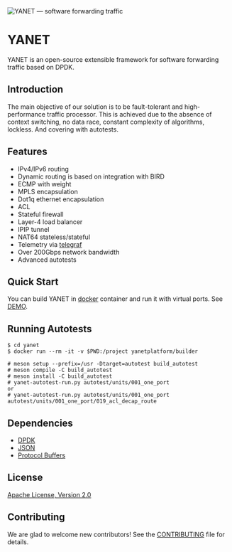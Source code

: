 <img alt="YANET — software forwarding traffic" src="flows.svg" />

# YANET
YANET is an open-source extensible framework for software forwarding traffic based on DPDK.

## Introduction
The main objective of our solution is to be fault-tolerant and high-performance traffic processor. This is achieved due to the absence of context switching, no data race, constant complexity of algorithms, lockless. And covering with autotests.

## Features
- IPv4/IPv6 routing
- Dynamic routing is based on integration with BIRD
- ECMP with weight
- MPLS encapsulation
- Dot1q ethernet encapsulation
- ACL
- Stateful firewall
- Layer-4 load balancer
- IPIP tunnel
- NAT64 stateless/stateful
- Telemetry via [telegraf](https://github.com/influxdata/telegraf)
- Over 200Gbps network bandwidth
- Advanced autotests

## Quick Start
You can build YANET in [docker](https://www.docker.com/) container and run it with virtual ports. See [DEMO](demo).

## Running Autotests
```
$ cd yanet
$ docker run --rm -it -v $PWD:/project yanetplatform/builder

# meson setup --prefix=/usr -Dtarget=autotest build_autotest
# meson compile -C build_autotest
# meson install -C build_autotest
# yanet-autotest-run.py autotest/units/001_one_port
or
# yanet-autotest-run.py autotest/units/001_one_port autotest/units/001_one_port/019_acl_decap_route
```

## Dependencies
- [DPDK](https://github.com/DPDK/dpdk)
- [JSON](https://github.com/nlohmann/json)
- [Protocol Buffers](https://github.com/protocolbuffers/protobuf)

## License
[Apache License, Version 2.0](LICENSE)

## Contributing
We are glad to welcome new contributors! See the [CONTRIBUTING](CONTRIBUTING.md) file for details.
